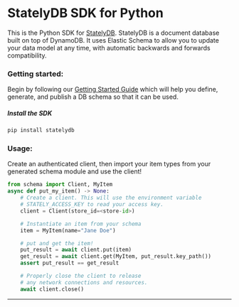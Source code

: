 # StatelyDB SDK for Python

This is the Python SDK for [StatelyDB](https://stately.cloud). StatelyDB is a document database built on top of DynamoDB. It uses Elastic Schema to allow you to update your data model at any time, with automatic backwards and forwards compatibility.

### Getting started:

Begin by following our [Getting Started Guide] which will help you define, generate, and publish a DB schema so that it can be used.

##### Install the SDK

```sh
pip install statelydb
```


### Usage:

Create an authenticated client, then import your item types from your generated schema module and use the client!

```python
from schema import Client, MyItem
async def put_my_item() -> None:
    # Create a client. This will use the environment variable
    # STATELY_ACCESS_KEY to read your access key.
    client = Client(store_id=<store-id>)

    # Instantiate an item from your schema
    item = MyItem(name="Jane Doe")

    # put and get the item!
    put_result = await client.put(item)
    get_result = await client.get(MyItem, put_result.key_path())
    assert put_result == get_result

    # Properly close the client to release
    # any network connections and resources.
    await client.close()
```

---

[Getting Started Guide]: https://docs.stately.cloud/guides/getting-started/
[Defining Schema]: https://docs.stately.cloud/guides/schema/